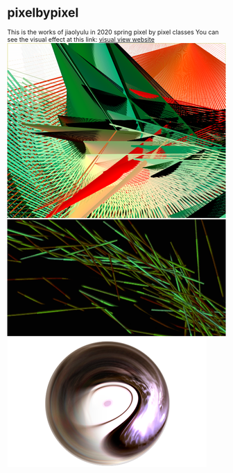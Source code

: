 # pixelbypixel
This is the works of jiaolyulu in 2020 spring pixel by pixel classes
You can see the visual effect at this link: [visual view website](https://jiaolyuluwebsite.netlify.com/course/pixel/)
![week2](https://github.com/jiaolyulu/pixelbypixel/blob/master/images/2.png)
![week3](https://github.com/jiaolyulu/pixelbypixel/blob/master/images/3.png)
![week4](https://github.com/jiaolyulu/pixelbypixel/blob/master/images/4.png)
